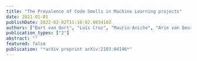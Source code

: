 ```yaml
---
title: "The Prevalence of Code Smells in Machine Learning projects"
date: 2021-01-01
publishDate: 2022-02-02T11:10:02.083410Z
authors: ["Bart van Oort", "Luı́s Cruz", "Mauŗ́io Aniche", "Arie van Deursen"]
publication_types: ["2"]
abstract: ""
featured: false
publication: "*arXiv preprint arXiv:2103.04146*"
---
```



